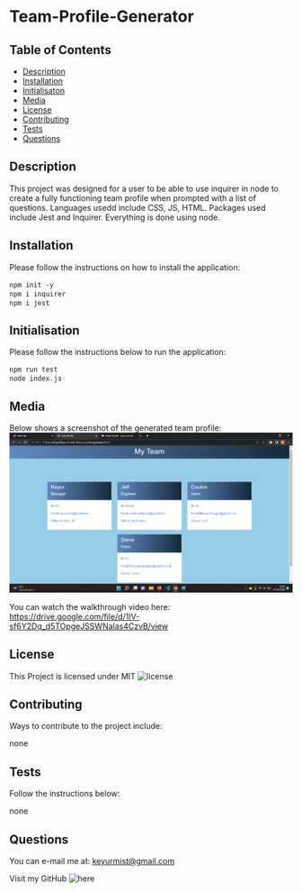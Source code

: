 # Team-Profile-Generator

## Table of Contents

- [Description](#description)
- [Installation](#installation)
- [Initialisaton](#initialisation)
- [Media](#media)
- [License](#license)
- [Contributing](#contributing)
- [Tests](#tests)
- [Questions](#questions)

## Description

This project was designed for a user to be able to use inquirer in node to create a fully functioning team profile when prompted with a list of questions. Languages usedd include CSS, JS, HTML. Packages used include Jest and Inquirer. Everything is done using node.

## Installation

Please follow the instructions on how to install the application:

```
npm init -y
npm i inquirer
npm i jest
```

## Initialisation

Please follow the instructions below to run the application:

```
npm run test
node index.js
```

## Media

Below shows a screenshot of the generated team profile:
![profile](./dist/assets/profile.png)

You can watch the walkthrough video here: https://drive.google.com/file/d/1IV-sf6Y2Dq_d5TOpgeJSSWNalas4CzvB/view

## License

This Project is licensed under MIT ![license](https://img.shields.io/badge/MIT-License-orange)

## Contributing

Ways to contribute to the project include:

none

## Tests

Follow the instructions below:

none

## Questions

You can e-mail me at: keyurmist@gmail.com

Visit my GitHub ![here](https://github.com/keyurmist)
